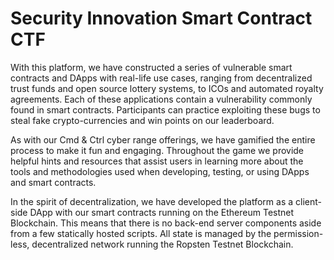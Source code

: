 # Security Innovation Smart Contract CTF


With this platform, we have constructed a series of vulnerable smart contracts and DApps with real-life use cases, ranging from decentralized trust funds and open source lottery systems, to ICOs and automated royalty agreements. Each of these applications contain a vulnerability commonly found in smart contracts. Participants can practice exploiting these bugs to steal fake crypto-currencies and win points on our leaderboard. 

As with our Cmd & Ctrl cyber range offerings, we have gamified the entire process to make it fun and engaging. Throughout the game we provide helpful hints and resources that assist users in learning more about the tools and methodologies used when developing, testing, or using DApps and smart contracts. 

In the spirit of decentralization, we have developed the platform as a client-side DApp with our smart contracts running on the Ethereum Testnet Blockchain. This means that there is no back-end server components aside from a few statically hosted scripts. All state is managed by the permission-less, decentralized network running the Ropsten Testnet Blockchain.

